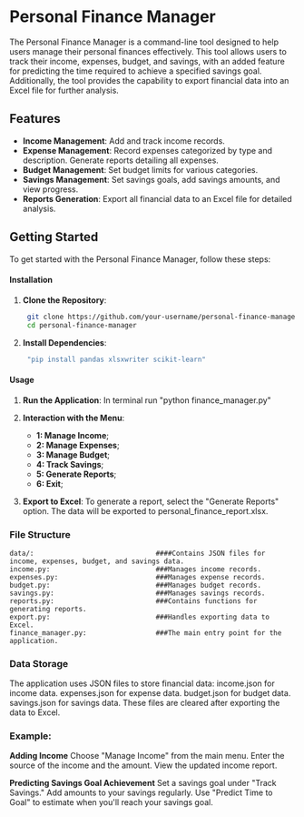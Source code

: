 # Personal Finance Manager

The Personal Finance Manager is a command-line tool designed to help users manage their personal finances effectively. This tool allows users to track their income, expenses, budget, and savings, with an added feature for predicting the time required to achieve a specified savings goal. Additionally, the tool provides the capability to export financial data into an Excel file for further analysis.

## Features

- **Income Management**: Add and track income records.
- **Expense Management**: Record expenses categorized by type and description. Generate reports detailing all expenses.
- **Budget Management**: Set budget limits for various categories.
- **Savings Management**: Set savings goals, add savings amounts, and view progress.
- **Reports Generation**: Export all financial data to an Excel file for detailed analysis.

## Getting Started

To get started with the Personal Finance Manager, follow these steps:

#### Installation

1. **Clone the Repository**:
   ```bash
    git clone https://github.com/your-username/personal-finance-manager.git
    cd personal-finance-manager

2. **Install Dependencies**:
   ```bash
    "pip install pandas xlsxwriter scikit-learn"

#### Usage

1. **Run the Application**:
    In terminal run "python finance_manager.py"

2. **Interaction with the Menu**:
    - **1: Manage Income**;
    - **2: Manage Expenses**;
    - **3: Manage Budget**;
    - **4: Track Savings**;
    - **5: Generate Reports**;
    - **6: Exit**;


3. **Export to Excel**:
    To generate a report, select the "Generate Reports" option. The data will be exported to personal_finance_report.xlsx.

### File Structure
    data/:                              ####Contains JSON files for income, expenses, budget, and savings data.
    income.py:                          ###Manages income records.
    expenses.py:                        ###Manages expense records.
    budget.py:                          ###Manages budget records.
    savings.py:                         ###Manages savings records.
    reports.py:                         ###Contains functions for generating reports.
    export.py:                          ###Handles exporting data to Excel.
    finance_manager.py:                 ###The main entry point for the application.

### Data Storage

The application uses JSON files to store financial data:
    income.json for income data.
    expenses.json for expense data.
    budget.json for budget data.
    savings.json for savings data.
    These files are cleared after exporting the data to Excel.

### Example:

**Adding Income**
    Choose "Manage Income" from the main menu.
    Enter the source of the income and the amount.
    View the updated income report.

**Predicting Savings Goal Achievement**
    Set a savings goal under "Track Savings."
    Add amounts to your savings regularly.
    Use "Predict Time to Goal" to estimate when you'll reach your savings goal.

